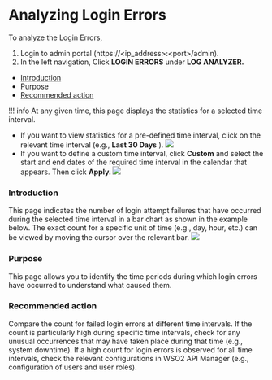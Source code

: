 # Analyzing Login Errors

To analyze the Login Errors,

1.  Login to admin portal (https://&lt;ip\_address&gt;:&lt;port&gt;/admin).
2.  In the left navigation, Click **LOGIN ERRORS** under **LOG ANALYZER.**

-   [Introduction](#AnalyzingLoginErrors-Introduction)
-   [Purpose](#AnalyzingLoginErrors-Purpose)
-   [Recommended action](#AnalyzingLoginErrors-Recommendedaction)

!!! info
At any given time, this page displays the statistics for a selected time interval.

-   If you want to view statistics for a pre-defined time interval, click on the relevant time interval (e.g., **Last 30 Days** ).
    ![](attachments/103335204/103335207.gif)
-   If you want to define a custom time interval, click **Custom** and select the start and end dates of the required time interval in the calendar that appears. Then click **Apply.
    ![](attachments/103335201/103335203.gif)**


### Introduction

This page indicates the number of login attempt failures that have occurred during the selected time interval in a bar chart as shown in the example below. The exact count for a specific unit of time (e.g., day, hour, etc.) can be viewed by moving the cursor over the relevant bar.
![](attachments/103335201/103335202.gif)

### Purpose

This page allows you to identify the time periods during which login errors have occurred to understand what caused them.

### Recommended action

Compare the count for failed login errors at different time intervals. If the count is particularly high during specific time intervals, check for any unusual occurrences that may have taken place during that time (e.g., system downtime). If a high count for login errors is observed for all time intervals, check the relevant configurations in WSO2 API Manager (e.g., configuration of users and user roles).
